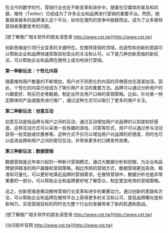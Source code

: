 在当今的数字时代，营销行业也在不断变革和进步中。随着社交媒体的普及和风靡，推特（Twitter）已经成为了许多企业和品牌进行营销的重要平台。然而，随着越来越多的品牌涌入这个平台，如何在激烈的竞争中脱颖而出，成为了众多推特营销者需要思考的问题。

[想了解推广相关软件的朋友请登录 http://www.vst.tw](http://www.vst.tw)

创新思维是引领行业变革的关键所在。在推特营销的领域，创造性和创新的思路可以帮助企业和品牌快速获取目标受众的关注和认可。以下是几种创新思维的新玩法，可以帮助企业和品牌在推特上成功地进行营销。

**第一种新玩法：个性化内容**

随着推特用户数量的不断增加，用户对于同质化的内容的厌倦感也在逐渐加深。因此，个性化的内容已经成为了吸引用户关注的重要方法。品牌可以通过分析用户的兴趣爱好、购买历史等数据，制定出符合用户口味的营销策略。比如，针对某一特定群体的产品或服务进行推广，通过这种方式可以吸引了更多的用户关注。

**第二种新玩法：创意互动**

创意互动是指品牌与用户之间的互动，通过互动增加用户对品牌的认知度和好感度。这种互动方式可以采用一些有趣的游戏、问答等形式，用户可以通过参与活动获得一些奖励或优惠券等。这种方式不仅可以增加用户对品牌的好感度，同时也可以促进品牌和用户之间的密切互动，并带来更多的口碑宣传效果。

**第三种新玩法：数据营销**

数据营销是近年来兴起的一种新兴营销模式，通过大数据分析和挖掘，为企业和品牌提供精准的用户画像和营销策略。相比传统的营销方式，数据营销更加高效、精准和可量化，可以更好地满足品牌的营销需求。在推特营销中，数据分析也是非常重要的一部分，可以帮助企业和品牌更好地了解受众，制定更加有效的营销策略。

总之，创新思维是推动推特营销行业变革和进步的重要动力。通过创新的思路和方法，可以帮助企业和品牌在推特平台上获得更多的关注和认可，提高品牌曝光度和影响力，实现营销目标的同时也为整个行业的发展带来了新的机遇和挑战。

[想了解推广相关软件的朋友请登录 http://www.vst.tw](http://www.vst.tw)


[访问软件官网 http://www.vst.tw](http://www.vst.tw)
